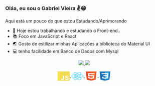 ### Oláa, eu sou o Gabriel Vieira ✌😁


   Aqui está um pouco do que estou Estudando/Aprimorando 

- 🔭 Hoje estou trabalhando e estudando o Front-end..
- 📚 Foco em JavaScript e React 
- 🌏 Gosto de estilizar minhas Aplicações a biblioteca do Material UI
- 💻 tenho facilidade em Banco de Dados com Mysql 

<div align="center">
  <a href="https://github.com/GabrielVRM">
  <img height="180em" src="https://github-readme-stats.vercel.app/api?username=GabrielVRM&show_icons=true&theme=dracula&include_all_commits=true&count_private=true"/>
  <img height="180em" src="https://github-readme-stats.vercel.app/api/top-langs/?username=GabrielVRM&layout=compact&langs_count=7&theme=dracula"/>
</div>
<div style="display: inline_block" align="center"><br>
  <img align="center" alt="Rafa-Js" height="30" width="40" src="https://raw.githubusercontent.com/devicons/devicon/master/icons/javascript/javascript-plain.svg">
  <img align="center" alt="Rafa-React" height="30" width="40" src="https://raw.githubusercontent.com/devicons/devicon/master/icons/react/react-original.svg">
  <img align="center" alt="Rafa-HTML" height="30" width="40" src="https://raw.githubusercontent.com/devicons/devicon/master/icons/html5/html5-original.svg">
  <img align="center" alt="Rafa-CSS" height="30" width="40" src="https://raw.githubusercontent.com/devicons/devicon/master/icons/css3/css3-original.svg">
</div>


